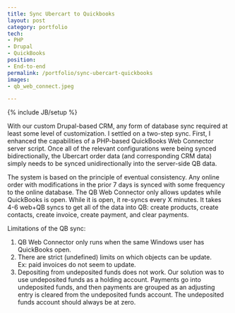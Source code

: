 ```yaml
---
title: Sync Ubercart to Quickbooks
layout: post
category: portfolio
tech:
- PHP
- Drupal
- QuickBooks
position:
- End-to-end
permalink: /portfolio/sync-ubercart-quickbooks
images:
- qb_web_connect.jpeg

---
```

{% include JB/setup %}
<div id="node-105" class="node node-portfolio node-promoted">
  <div class="content clearfix">
    <div class="field field-name-body field-type-text-with-summary field-label-hidden"><div class="field-items"><div class="field-item even"><p>With our custom Drupal-based CRM, any form of database sync required at least some level of customization. I settled on a two-step sync. First, I enhanced the capabilities of a PHP-based QuickBooks Web Connector server script. Once all of the relevant configurations were being synced bidirectionally, the Ubercart order data (and corresponding CRM data) simply needs to be synced unidirectionally into the server-side QB data.</p>
<p>The system is based on the principle of eventual consistency. Any online order with modifications in the prior 7 days is synced with some frequency to the online database. The QB Web Connector only allows updates while QuickBooks is open. While it is open, it re-syncs every X minutes. It takes 4-6 web+QB syncs to get all of the data into QB: create products, create contacts, create invoice, create payment, and clear payments.</p>
<p>Limitations of the QB sync:</p>
<ol><li>
		QB Web Connector only runs when the same Windows user has QuickBooks open.</li>
	<li>
		There are strict (undefined) limits on which objects can be update. Ex: paid invoices do not seem to update.</li>
	<li>
		Depositing from undeposited funds does not work. Our solution was to use undeposited funds as a holding account. Payments go into undeposited funds, and then payments are grouped as an adjusting entry is cleared from the undeposited funds account. The undeposited funds account should always be at zero.</li>
</ol></div></div></div>  </div>
</div>
